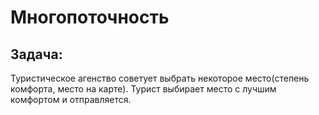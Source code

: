 # Многопоточность
## Задача:
Туристическое агенство советует выбрать некоторое место(степень комфорта, место на карте). Турист выбирает место с лучшим комфортом и отправляется.